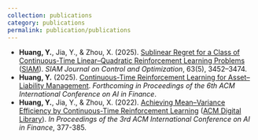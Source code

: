```yaml
---
collection: publications
category: publications
permalink: publication/publications
---
```


<ul>
  <li><strong>Huang, Y.</strong>, Jia, Y., & Zhou, X. (2025). 
      <a href="/files/LQ_SICON_2025.pdf">Sublinear Regret for a Class of Continuous-Time Linear–Quadratic Reinforcement Learning Problems</a> 
      (<a href="https://doi.org/10.1137/24M1695075">SIAM</a>). 
      <em>SIAM Journal on Control and Optimization</em>, 63(5), 3452–3474.
  </li>
  <li><strong>Huang, Y.</strong> (2025). 
      <a href="/files/ALM_ICAIF_2025.pdf">Continuous-Time Reinforcement Learning for Asset–Liability Management</a>. 
      <em>Forthcoming in Proceedings of the 6th ACM International Conference on AI in Finance</em>.
  </li>
  <li><strong>Huang, Y.</strong>, Jia, Y., & Zhou, X. (2022). 
      <a href="/files/MV_ICAIF_2022.pdf">Achieving Mean–Variance Efficiency by Continuous-Time Reinforcement Learning</a> 
      (<a href="https://dl.acm.org/doi/abs/10.1145/3533271.3561760">ACM Digital Library</a>). 
      <em>In Proceedings of the 3rd ACM International Conference on AI in Finance</em>, 377-385.
  </li>
</ul>

